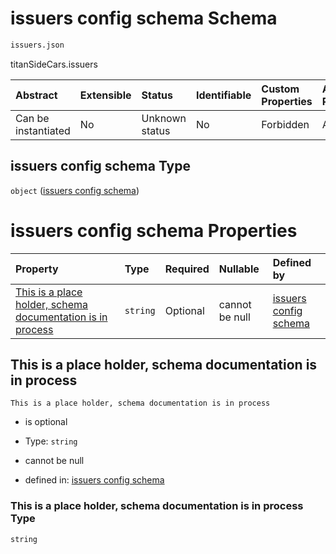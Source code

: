 # issuers config schema Schema

```txt
issuers.json
```

titanSideCars.issuers

| Abstract            | Extensible | Status         | Identifiable | Custom Properties | Additional Properties | Access Restrictions | Defined In                                                 |
| :------------------ | :--------- | :------------- | :----------- | :---------------- | :-------------------- | :------------------ | :--------------------------------------------------------- |
| Can be instantiated | No         | Unknown status | No           | Forbidden         | Allowed               | none                | [issuers.json](../out/issuers.json "open original schema") |

## issuers config schema Type

`object` ([issuers config schema](issuers.md))

# issuers config schema Properties

| Property                                                                                                                 | Type     | Required | Nullable       | Defined by                                                                                                                                                                                     |
| :----------------------------------------------------------------------------------------------------------------------- | :------- | :------- | :------------- | :--------------------------------------------------------------------------------------------------------------------------------------------------------------------------------------------- |
| [This is a place holder, schema documentation is in process](#this-is-a-place-holder-schema-documentation-is-in-process) | `string` | Optional | cannot be null | [issuers config schema](issuers-properties-this-is-a-place-holder-schema-documentation-is-in-process.md "issuers.json#/properties/This is a place holder, schema documentation is in process") |

## This is a place holder, schema documentation is in process



`This is a place holder, schema documentation is in process`

* is optional

* Type: `string`

* cannot be null

* defined in: [issuers config schema](issuers-properties-this-is-a-place-holder-schema-documentation-is-in-process.md "issuers.json#/properties/This is a place holder, schema documentation is in process")

### This is a place holder, schema documentation is in process Type

`string`
